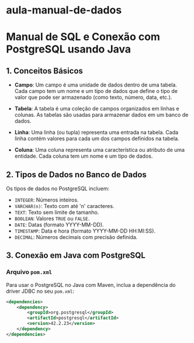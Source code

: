 # aula-manual-de-dados
# Manual de SQL e Conexão com PostgreSQL usando Java

## 1. Conceitos Básicos

- **Campo**: Um campo é uma unidade de dados dentro de uma tabela. Cada campo tem um nome e um tipo de dados que define o tipo de valor que pode ser armazenado (como texto, número, data, etc.).
  
- **Tabela**: A tabela é uma coleção de campos organizados em linhas e colunas. As tabelas são usadas para armazenar dados em um banco de dados.

- **Linha**: Uma linha (ou tupla) representa uma entrada na tabela. Cada linha contém valores para cada um dos campos definidos na tabela.

- **Coluna**: Uma coluna representa uma característica ou atributo de uma entidade. Cada coluna tem um nome e um tipo de dados.

## 2. Tipos de Dados no Banco de Dados

Os tipos de dados no PostgreSQL incluem:

- `INTEGER`: Números inteiros.
- `VARCHAR(n)`: Texto com até 'n' caracteres.
- `TEXT`: Texto sem limite de tamanho.
- `BOOLEAN`: Valores `TRUE` ou `FALSE`.
- `DATE`: Datas (formato YYYY-MM-DD).
- `TIMESTAMP`: Data e hora (formato YYYY-MM-DD HH:MI:SS).
- `DECIMAL`: Números decimais com precisão definida.

## 3. Conexão em Java com PostgreSQL

### Arquivo `pom.xml`

Para usar o PostgreSQL no Java com Maven, inclua a dependência do driver JDBC no seu `pom.xml`:

```xml
<dependencies>
    <dependency>
        <groupId>org.postgresql</groupId>
        <artifactId>postgresql</artifactId>
        <version>42.2.23</version>
    </dependency>
</dependencies>
